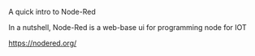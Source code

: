 A quick intro to Node-Red

In a nutshell,
Node-Red is a web-base ui for programming node for IOT

https://nodered.org/